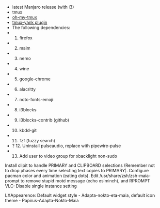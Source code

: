 * latest Manjaro release (with i3)
* tmux
* [oh-my-tmux](https://github.com/gpakosz/.tmux)
* [tmux-yank plugin](https://github.com/tmux-plugins/tmux-yank)
* The following dependencies:
*   1. firefox
*   2. maim
*   3. nemo
*   4. wine
*   5. google-chrome
*   6. alacritty
*   7. noto-fonts-emoji
*   8. i3blocks
*   9. i3blocks-contrib (github)
*   10. kbdd-git
*   11. fzf (fuzzy search)
*   ? 12. Uninstall pulseaudio, replace with pipewire-pulse
*   13. Add user to video group for xbacklight non-sudo

Install clipit to handle PRIMARY and CLIPBOARD selections (Remember not to drop phases every time selecting text copies to PRIMARY).
Configure pacman color and animation (eating dots).
Edit /usr/share/zsh/zsh-maia-prompt to remove stupid motd message (echo esiminch), and RPROMPT
VLC: Disable single instance setting

LXAppearence:
    Default widget style - Adapta-nokto-eta-maia, default icon theme - Papirus-Adapta-Nokto-Maia
    
                
